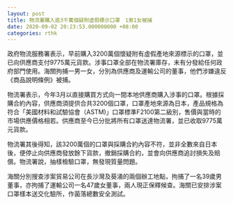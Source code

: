```yaml
---
layout: post
title: 物流署購入逾3千萬個疑附虛假標示口罩　1男1女被捕
date: 2020-09-02 20:23:53.000000000 +08:00
categories: rthk
---
```


政府物流服務署表示，早前購入3200萬個懷疑附有虛假產地來源標示的口罩，並已向供應商支付9775萬元貨款。涉事口罩全部在物流署庫存，未有分發給任何政府部門使用。海關拘捕一男一女，分別為供應商及運輸公司的董事，他們涉嫌違反《商品說明條例》被捕。
 
物流署表示，今年3月以直接購買方式向一間本地供應商購入涉事的口罩。根據採購合約內容，供應商須提供合共3200個口罩，口罩產地來源為日本，產品規格為符合「美國材料和試驗協會（ASTM)」口罩標準F2100第二級別，售價與當時的市場供應價格相若。供應商至今已分批將所有口罩送達物流署，並已收取9775萬元貨款。

物流署其後得知，該3200萬個的口罩與採購合約內容不符，並非全數來自日本後，便停止向供應商發放餘下貨款，撤銷採購合約，並會向供應商追討損失及賠償。物流署說，抽樣檢驗口罩，無發現質量問題。

海關分別搜查涉案貿易公司在長沙灣及葵涌的兩個辦工地點，拘捕了一名39歲男董事，亦拘捕了運輸公司一名47歲女董事，兩人現正保釋候查。海關已安排涉案口罩樣本送交化驗所，作菌落總數安全測試。

